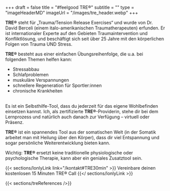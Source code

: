 +++
draft = false
title = "#feelgood TRE®"
subtitle = ""
type = "imageHeaderMD"
imageUrl = "/images/tre_header.webp"
+++

**TRE®** steht für „Trauma/Tension Release Exercises“ und wurde von Dr. David Berceli (einem italo-amerikanischen Traumatherapeuten) erfunden. Er ist internationaler Experte auf den Gebieten Traumaintervention und Konfliktlösung, und beschäftigt sich seit über 25 Jahre mit den körperlichen Folgen von Trauma UND Stress.

**TRE®** besteht aus einer einfachen Übungsreihenfolge, die u.a. bei folgenden Themen helfen kann:
* Stressabbau
* Schlafproblemen
* muskuläre Verspannungen
* schnellere Regeneration für Sportler:innen
* chronische Krankheiten

\
Es ist ein Selbsthilfe-Tool, dass du jederzeit für das eigene Wohlbefinden einsetzen kannst. Ich, als zertifizierte **TRE®**-Providerin, stehe dir bei dem Lernprozess und natürlich auch danach zur Verfügung – virtuell oder Präsenz.

**TRE®** ist ein spannendes Tool aus der somatischen Welt (in der Somatik arbeitet man mit Heilung über den Körper), dass dir viel Entspannung und sogar persönliche Weiterentwicklung bieten kann. 

Wichtig: **TRE®** ersetzt keine traditionelle physiologische oder psychologische Therapie, kann aber ein geniales Zusatztool sein.

{{< sections/lonlyLink link="/kontakt#TRE30min" >}}
Vereinbare deinen kostenlosen 15 Minuten TRE® Call
{{</ sections/lonlyLink >}}

{{< sections/treReferences />}}